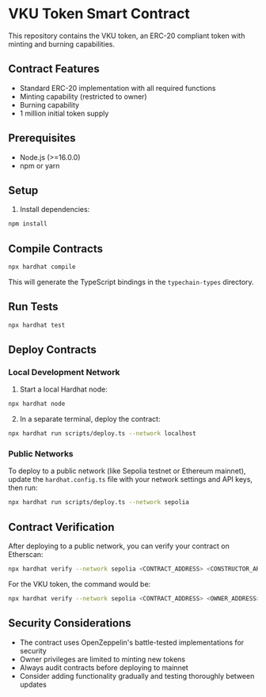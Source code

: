 # VKU Token Smart Contract

This repository contains the VKU token, an ERC-20 compliant token with minting and burning capabilities.

## Contract Features

- Standard ERC-20 implementation with all required functions
- Minting capability (restricted to owner)
- Burning capability
- 1 million initial token supply

## Prerequisites

- Node.js (>=16.0.0)
- npm or yarn

## Setup

1. Install dependencies:

```bash
npm install
```

## Compile Contracts

```bash
npx hardhat compile
```

This will generate the TypeScript bindings in the `typechain-types` directory.

## Run Tests

```bash
npx hardhat test
```

## Deploy Contracts

### Local Development Network

1. Start a local Hardhat node:

```bash
npx hardhat node
```

2. In a separate terminal, deploy the contract:

```bash
npx hardhat run scripts/deploy.ts --network localhost
```

### Public Networks

To deploy to a public network (like Sepolia testnet or Ethereum mainnet), update the `hardhat.config.ts` file with your network settings and API keys, then run:

```bash
npx hardhat run scripts/deploy.ts --network sepolia
```

## Contract Verification

After deploying to a public network, you can verify your contract on Etherscan:

```bash
npx hardhat verify --network sepolia <CONTRACT_ADDRESS> <CONSTRUCTOR_ARGS>
```

For the VKU token, the command would be:

```bash
npx hardhat verify --network sepolia <CONTRACT_ADDRESS> <OWNER_ADDRESS>
```

## Security Considerations

- The contract uses OpenZeppelin's battle-tested implementations for security
- Owner privileges are limited to minting new tokens
- Always audit contracts before deploying to mainnet
- Consider adding functionality gradually and testing thoroughly between updates
